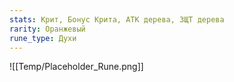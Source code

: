 ```yaml
---
stats: Крит, Бонус Крита, АТК дерева, ЗЩТ дерева
rarity: Оранжевый
rune_type: Духи
---
```

![[Temp/Placeholder_Rune.png]]
